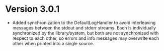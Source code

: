 # Version 3.0.1

- Added synchronization to the DefaultLogHandler to avoid interleaving messages
  between the stdout and stderr streams. Each is individually synchronized by
  the library/system, but both are not synchronized with respect to each other,
  so errors and info messages may overwrite each other when printed into a
  single source.
